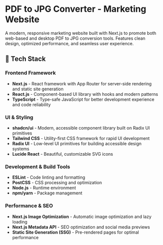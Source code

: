# PDF to JPG Converter - Marketing Website

A modern, responsive marketing website built with Next.js to promote both web-based and desktop PDF to JPG conversion tools. Features clean design, optimized performance, and seamless user experience.

## 🚀 Tech Stack

### Frontend Framework

- **Next.js** - React framework with App Router for server-side rendering and static site generation
- **React.js** - Component-based UI library with hooks and modern patterns
- **TypeScript** - Type-safe JavaScript for better development experience and code reliability

### UI & Styling

- **shadcn/ui** - Modern, accessible component library built on Radix UI primitives
- **Tailwind CSS** - Utility-first CSS framework for rapid UI development
- **Radix UI** - Low-level UI primitives for building accessible design systems
- **Lucide React** - Beautiful, customizable SVG icons

### Development & Build Tools

- **ESLint** - Code linting and formatting
- **PostCSS** - CSS processing and optimization
- **Node.js** - Runtime environment
- **npm/yarn** - Package management

### Performance & SEO

- **Next.js Image Optimization** - Automatic image optimization and lazy loading
- **Next.js Metadata API** - SEO optimization and social media previews
- **Static Site Generation (SSG)** - Pre-rendered pages for optimal performance

